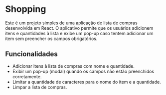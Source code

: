 # Shopping

Este é um projeto simples de uma aplicação de lista de compras desenvolvida em React. O aplicativo permite que os usuários adicionem itens e quantidades à lista e exibe um pop-up caso tentem adicionar um item sem preencher os campos obrigatórios.

## Funcionalidades

- Adicionar itens à lista de compras com nome e quantidade.
- Exibir um pop-up (modal) quando os campos não estão preenchidos corretamente.
- Limitar a quantidade de caracteres para o nome do item e a quantidade.
- Limpar a lista de compras.
